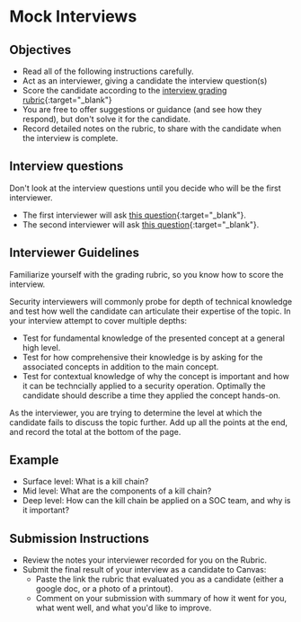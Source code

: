 # Mock Interviews

## Objectives

- Read all of the following instructions carefully.
- Act as an interviewer, giving a candidate the interview question(s)
- Score the candidate according to the [interview grading rubric](https://docs.google.com/spreadsheets/d/1scthkmARfzAFZrSYAp6LA2coOaoWUWbSzMbtIU4jcHw/edit#gid=1422288328){:target="_blank"}
- You are free to offer suggestions or guidance (and see how they respond),  but don't solve it for the candidate.
- Record detailed notes on the rubric, to share with the candidate when the interview is complete.

## Interview questions

Don't look at the interview questions until you decide who will be the first interviewer.

- The first interviewer will ask [this question](interview-01.md){:target="_blank"}.
- The second interviewer will ask [this question](interview-02.md){:target="_blank"}.

## Interviewer Guidelines

Familiarize yourself with the grading rubric, so you know how to score the interview.

Security interviewers will commonly probe for depth of technical knowledge and test how well the candidate can articulate their expertise of the topic. In your interview attempt to cover multiple depths:

- Test for fundamental knowledge of the presented concept at a general high level.
- Test for how comprehensive their knowledge is by asking for the associated concepts in addition to the main concept.
- Test for contextual knowledge of why the concept is important and how it can be techncially applied to a security operation. Optimally the candidate should describe a time they applied the concept hands-on.

As the interviewer, you are trying to determine the level at which the candidate fails to discuss the topic further. Add up all the points at the end, and record the total at the bottom of the page. 

## Example

- Surface level: What is a kill chain?
- Mid level: What are the components of a kill chain?
- Deep level: How can the kill chain be applied on a SOC team, and why is it important?

## Submission Instructions

- Review the notes your interviewer recorded for you on the Rubric.
- Submit the final result of your interview as a candidate to Canvas:
  - Paste the link the rubric that evaluated you as a candidate (either a google doc, or a photo of a printout).
  - Comment on your submission with summary of how it went for you, what went well, and what you'd like to improve.
